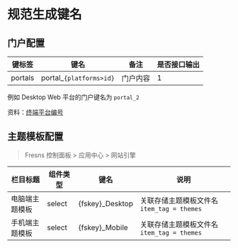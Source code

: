 # 规范生成键名

## 门户配置

| 键标签 | 键名 | 备注 | 是否接口输出 |
| --- | --- | --- | --- |
| portals | portal_`{platforms>id}` | 门户内容 | 1 |

例如 Desktop Web 平台的门户键名为 `portal_2`

资料：[终端平台编号](../dictionary/platforms.md)

## 主题模板配置

> Fresns 控制面板 > 应用中心 > 网站引擎

| 栏目标题 | 组件类型 | 键名 | 说明 |
| --- | --- | --- | --- |
| 电脑端主题模板 | select | {fskey}_Desktop | 关联存储主题模板文件名 `item_tag = themes` |
| 手机端主题模板 | select | {fskey}_Mobile | 关联存储主题模板文件名 `item_tag = themes` |

